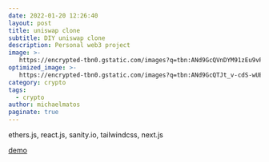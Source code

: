 ```yaml
---
date: 2022-01-20 12:26:40
layout: post
title: uniswap clone 
subtitle: DIY uniswap clone
description: Personal web3 project
image: >-
   https://encrypted-tbn0.gstatic.com/images?q=tbn:ANd9GcQVnDYM91zEu9vPeYgBh02KJuP84JrpzyAJoQ&usqp=CAU
optimized_image: >-
   https://encrypted-tbn0.gstatic.com/images?q=tbn:ANd9GcQTJt_v-cdS-wUEsjCVE0oVDqRAd7-j2QYo8Q&usqp=CAU
category: crypto
tags:
  - crypto
author: michaelmatos
paginate: true
---
```


 ethers.js, react.js, sanity.io, tailwindcss, next.js

[demo](https://uniswap-clone-coral-beta.vercel.app/)







